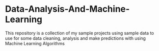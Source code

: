 # Data-Analysis-And-Machine-Learning
This repository is a collection of my sample projects using sample data to use for 
some data cleaning, analysis and make predictions with using Machine Learning Algorithms
